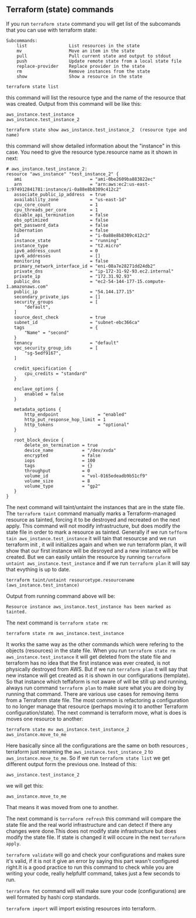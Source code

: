 ## Terraform (state) commands

If you run ```terraform state``` command you will get list of the subcomands that you can use with terraform state:
```
Subcommands:
    list                List resources in the state
    mv                  Move an item in the state
    pull                Pull current state and output to stdout
    push                Update remote state from a local state file
    replace-provider    Replace provider in the state
    rm                  Remove instances from the state
    show                Show a resource in the state
```

```
terraform state list
```
this command will list the resource type and the name of the resource that was created. Output from this command will be like this:
```
aws_instance.test_instance
aws_instance.test_instance_2
```

 ```
terraform state show aws_instance.test_instance_2  (resource type and name)
 ```
 this command will show detailed information about the "instance" in this case. You need to give the resource type.resource name as it shown in next:
 ```
# aws_instance.test_instance_2:
resource "aws_instance" "test_instance_2" {
    ami                          = "ami-0be2609ba883822ec"
    arn                          = "arn:aws:ec2:us-east-1:974912841781:instance/i-0a88e8b8309c412c2"
    associate_public_ip_address  = true
    availability_zone            = "us-east-1d"
    cpu_core_count               = 1
    cpu_threads_per_core         = 1
    disable_api_termination      = false
    ebs_optimized                = false
    get_password_data            = false
    hibernation                  = false
    id                           = "i-0a88e8b8309c412c2"
    instance_state               = "running"
    instance_type                = "t2.micro"
    ipv6_address_count           = 0
    ipv6_addresses               = []
    monitoring                   = false
    primary_network_interface_id = "eni-08a7e28271dd24db2"
    private_dns                  = "ip-172-31-92-93.ec2.internal"
    private_ip                   = "172.31.92.93"
    public_dns                   = "ec2-54-144-177-15.compute-1.amazonaws.com"
    public_ip                    = "54.144.177.15"
    secondary_private_ips        = []
    security_groups              = [
        "default",
    ]
    source_dest_check            = true
    subnet_id                    = "subnet-ebc366ca"
    tags                         = {
        "Name" = "second"
    }
    tenancy                      = "default"
    vpc_security_group_ids       = [
        "sg-5edf9167",
    ]

    credit_specification {
        cpu_credits = "standard"
    }

    enclave_options {
        enabled = false
    }

    metadata_options {
        http_endpoint               = "enabled"
        http_put_response_hop_limit = 1
        http_tokens                 = "optional"
    }

    root_block_device {
        delete_on_termination = true
        device_name           = "/dev/xvda"
        encrypted             = false
        iops                  = 100
        tags                  = {}
        throughput            = 0
        volume_id             = "vol-0165edeadb9b51cf9"
        volume_size           = 8
        volume_type           = "gp2"
    }
}
 ```
The next command  will taint/untaint the instances that are in the state file. The ```terraform taint``` command manually marks a Terraform-managed resource as tainted, forcing it to be destroyed and recreated on the next apply. This command will not modify infrastructure, but does modify the state file in order to mark a resource as tainted. Generally if we run ```tefform tain aws_instance.test_instance``` it will tain that resourcse and we run terraform init , it will initializes again and when we run terraform plan, it will show that our first instance will be desroyed and a new instance will be created. But we can easily untain the resource by running ```terraform untaint aws_instance.test_instance``` and if we run ```terraform plan``` it will say that evything is up to date.

```
terraform taint/untaint resourcetype.resourcename (aws_instance.test_instance)
```
Output from running command above will be:

```
Resource instance aws_instance.test_instance has been marked as tainted. 
```
The next command is ```terraform state rm```:

```
terraform state rm aws_instance.test_instance
```
It works the same way as the other commands which were refering to the objects (resources) in the state file. When you run ```terraform state rm aws_instance.test_instance``` it will get deleted from the state file and terraform has no idea that the first instance was ever created, is not physically destroyed from AWS. But if we run ```terraform plan``` it will say that new instance will get created as it is shown in our configurations (template). So that instance which teffaform is not aware of will be still up and running, always run command ```terraform plan``` to make sure what you are doing by running that command. There are various use cases for removing items from a Terraform state file. The most common is refactoring a configuration to no longer manage that resource (perhaps moving it to another Terraform configuration/state).
The next command is terraform move, what is does is moves one resource to another: 
```
terraform state mv aws_instance.test_instance_2 aws_instance.move_to_me
```
Here basically since all the configurations are the same on both resources , terraform just renaming the ```aws_instance.test_instance_2``` to ```aws_instance.move_to_me```. So if we run ```terraform state list``` we get different output form the previous one. Instead of this:
```
aws_instance.test_instance_2
```
we will get this:
```
aws_instance.move_to_me
```
That means it was moved from one to another.

The next command is ```terraform refresh``` this command will compare the state file and the real world infrastructure and can detect if there any changes were done.This does not modify state infrastructure but does modify the state file. If state is changed it will occure in the next ```terraform apply```.

```terraform validate``` will go and check your configurations and makes sure it's valid, if it is not it give an error by saying this part wasn't configured right.It is a good practice to run this command to check while you are writing your  code, really helpfultf command, takes just a few seconds to run. 

```terraform fmt``` command will will make sure your code (configurations) are well formated by hashi corp standards.

```terraform import``` will import existing resources into terraform. 

